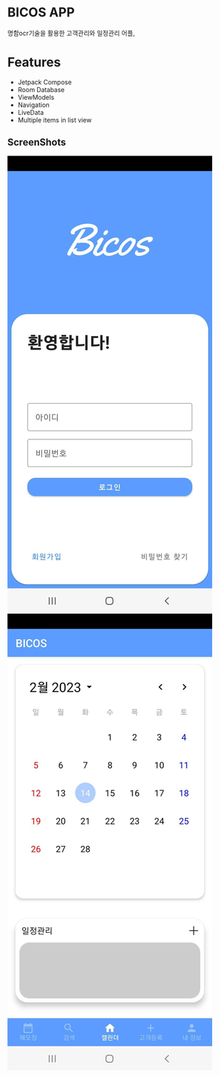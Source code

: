 # BICOS APP 
명함ocr기술을 활용한 고객관리와 일정관리 어플,

# Features
* Jetpack Compose
* Room Database
* ViewModels
* Navigation
* LiveData
* Multiple items in list view

## ScreenShots

![alt text](https://github.com/suminpark123/BICOS/blob/master/res/home.jpg)
![alt text](https://github.com/suminpark123/BICOS/blob/master/res/main.jpg)